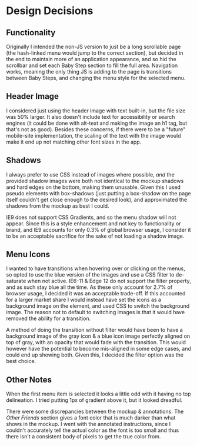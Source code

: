 Design Decisions
================

Functionality
-------------

Originally I intended the non-JS version to just be a long scrollable page (the hash-linked menu would jump to the correct section), but decided in the end to maintain more of an application appearance, and so hid the scrollbar and set each Baby Step section to fill the full area. Navigation works, meaning the only thing JS is adding to the page is transitions between Baby Steps, and changing the menu style for the selected menu.

Header Image
------------

I considered just using the header image with text built-in, but the file size was 50% larger. It also doesn't include text for accessibility or search engines (it could be done with alt-text and making the image an h1 tag, but that's not as good). Besides these concerns, if there were to be a "future" mobile-site implementation, the scaling of the text with the image would make it end up not matching other font sizes in the app.

Shadows
-------

I always prefer to use CSS instead of images where possible, *and* the provided shadow images were both not identical to the mockup shadows and hard edges on the bottom, making them unusable. Given this I used pseudo elements with box-shadows (just putting a box-shadow on the page itself couldn't get close enough to the desired look), and approximated the shadows from the mockup as best I could.

IE9 does not support CSS Gradients, and so the menu shadow will not appear. Since this is a style enhancement and not key to functionality or brand, and IE9 accounts for only 0.3% of global browser usage, I consider it to be an acceptable sacrifice for the sake of not loading a shadow image.

Menu Icons
----------

I wanted to have transitions when hovering over or clicking on the menus, so opted to use the blue version of the images and use a CSS filter to de-saturate when not active. IE6-11 & Edge 12 do not support the filter property, and as such stay blue all the time. As these only account for 2.7% of browser usage, I decided it was an acceptable trade-off. If this accounted for a larger market share I would instead have set the icons as a background image on the element, and used CSS to switch the background image. The reason not to default to switching images is that it would have removed the ability for a transition.

A method of doing the transition without filter would have been to have a background image of the gray icon & a blue icon image perfectly aligned on top of gray, with an opacity that would fade with the transition. This would however have the potential to become mis-aligned in some edge cases, and could end up showing both. Given this, I decided the filter option was the best choice.

Other Notes
-----------

When the first menu item is selected it looks a little odd with it having no top delineation. I tried putting 1px of gradient above it, but it looked dreadful.

There were some discrepancies between the mockup & annotations. The *Other Friends* section gives a font color that is much darker than what shows in the mockup. I went with the annotated instructions, since I couldn't accurately tell the actual color as the font is too small and thus there isn't a consistent body of pixels to get the true color from.